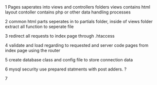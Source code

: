 1
Pages saperates into views and controllers folders
views contains html layout
contoller contains php or other data handling processes

2
common html parts seperates in to partials folder, inside of views folder
extract all function to seperate file

3
redirect all requests to index page through .htaccess

4
validate and load regarding to requested and server code pages from index page using the router

5
create database class and config file to store connection data

6
mysql security
use prepared statments with post adders. ?

7